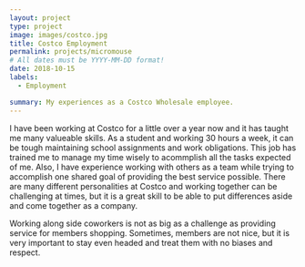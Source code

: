 ```yaml
---
layout: project
type: project
image: images/costco.jpg
title: Costco Employment
permalink: projects/micromouse
# All dates must be YYYY-MM-DD format!
date: 2018-10-15
labels:
  - Employment

summary: My experiences as a Costco Wholesale employee.
---
```



I have been working at Costco for a little over a year now and it has taught me many valueable skills. As a student and working 30 hours a week, it can be tough maintaining school assignments and work obligations. This job has trained me to manage my time wisely to acommplish all the tasks expected of me. Also, I have experience working with others as a team while trying to accomplish one shared goal of providing the best service possible. There are many different personalities at Costco and working together can be challenging at times, but it is a great skill to be able to put differences aside and come together as a company. 

Working along side coworkers is not as big as a challenge as providing service for members shopping. Sometimes, members are not nice, but it is very important to stay even headed and treat them with no biases and respect. 





